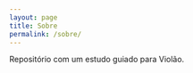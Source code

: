 ```yaml
---
layout: page
title: Sobre
permalink: /sobre/
---
```


Repositório com um estudo guiado para Violão.


[jekyll-organization]: https://github.com/jekyll
